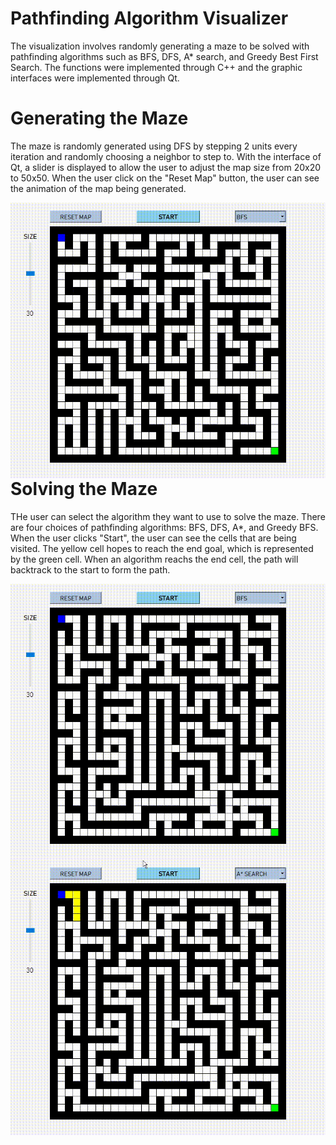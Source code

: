 # Pathfinding Algorithm Visualizer

The visualization involves randomly generating a maze to be solved with pathfinding algorithms such as BFS, DFS, A* search, and Greedy Best First Search. The functions were implemented through C++ and the graphic interfaces were implemented through Qt.

# Generating the Maze

The maze is randomly generated using DFS by stepping 2 units every iteration and randomly choosing a neighbor to step to. With the interface of Qt, a slider is displayed to allow the user to adjust the map size from 20x20 to 50x50. When the user click on the "Reset Map" button, the user can see the animation of the map being generated.

<img src="/img/maze_gen.gif" align="left"/>

# Solving the Maze

THe user can select the algorithm they want to use to solve the maze. There are four choices of pathfinding algorithms: BFS, DFS, A*, and Greedy BFS. When the user clicks "Start", the user can see the cells that are being visited. The yellow cell hopes to reach the end goal, which is represented by the green cell. When an algorithm reachs the end cell, the path will backtrack to the start to form the path.

<img src="/img/bfs_ex.gif" align="left"/>

<img src="/img/a_star_ex.gif" align="left"/>
